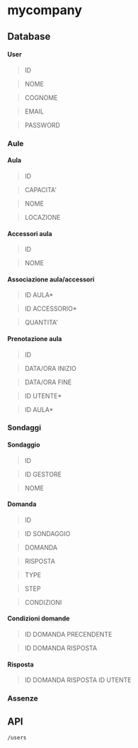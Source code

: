 # mycompany

## Database

#### User
> ID

> NOME

> COGNOME

> EMAIL

> PASSWORD

### Aule

#### Aula

> ID

> CAPACITA'

> NOME

> LOCAZIONE

#### Accessori aula

> ID

> NOME

#### Associazione aula/accessori

> ID AULA*

> ID ACCESSORIO*

> QUANTITA'

#### Prenotazione aula

> ID

> DATA/ORA INIZIO

> DATA/ORA FINE

> ID UTENTE*

> ID AULA*

### Sondaggi

#### Sondaggio

> ID

> ID GESTORE

> NOME

#### Domanda

> ID

> ID SONDAGGIO

> DOMANDA

> RISPOSTA

> TYPE

> STEP

> CONDIZIONI

#### Condizioni domande

> ID DOMANDA PRECENDENTE

> ID DOMANDA
> RISPOSTA

#### Risposta

> ID DOMANDA
> RISPOSTA
> ID UTENTE

### Assenze

#### 

## API
    /users



<!--stackedit_data:
eyJoaXN0b3J5IjpbLTE2MjYwMTkxNzQsLTEzMjg1MzAyNDcsNj
cwMTQxOTUzLC05OTU4Mjg1NTcsLTU4MzA2MjIwOCwtODY2NTg0
NzY3LDk2MjM5MTg0MywxMzczMjg3NzI5LDExMzU3MDc4MjcsLT
E2Mjk4NTA1NjcsODA2ODUzMTc0XX0=
-->